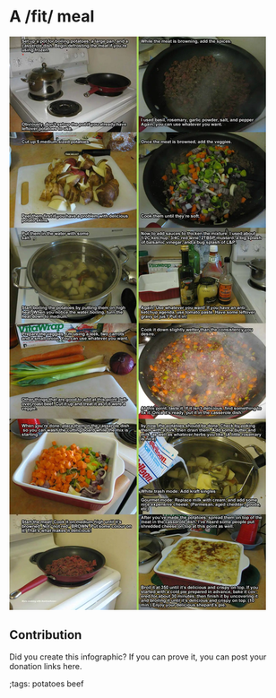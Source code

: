 # A /fit/ meal

![](fitpics/fit-meal.webp)

## Contribution

Did you create this infographic? If you can prove it, you can post your donation links here. 

;tags: potatoes beef

